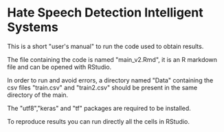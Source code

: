 # Hate Speech Detection Intelligent Systems

This is a short "user's manual" to run the code used to obtain results.

The file containing the code is named "main_v2.Rmd", it is an R markdown file and can be opened with RStudio. 

In order to run and avoid errors, a directory named "Data" containing the csv files "train.csv" and "train2.csv" should be present in the same directory of the main.

The "utf8","keras" and "tf" packages are required to be installed. 

To reproduce results you can run directly all the cells in RStudio.
